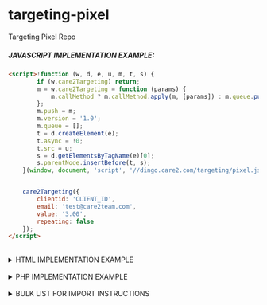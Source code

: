# targeting-pixel
Targeting Pixel Repo

##### JAVASCRIPT IMPLEMENTATION EXAMPLE:

```html
<script>!function (w, d, e, u, m, t, s) {
        if (w.care2Targeting) return;
        m = w.care2Targeting = function (params) {
            m.callMethod ? m.callMethod.apply(m, [params]) : m.queue.push(params)
        };
        m.push = m;
        m.version = '1.0';
        m.queue = [];
        t = d.createElement(e);
        t.async = !0;
        t.src = u;
        s = d.getElementsByTagName(e)[0];
        s.parentNode.insertBefore(t, s);
    }(window, document, 'script', '//dingo.care2.com/targeting/pixel.js');


    care2Targeting({
        clientid: 'CLIENT_ID',
        email: 'test@care2team.com',
        value: '3.00',
        repeating: false
    });
</script>
```

<br />
<details><summary>HTML IMPLEMENTATION EXAMPLE</summary>
<p>

Query parameters passed to the Targeting pixel:

| Parameter | Description | Example |
| :--- | :--- | :--- |
| clientID | Your client ID | 1234 |
| emailhash | The SHA256 hash of the user's lower-cased email, salted with JnXfotSYCdjoYQNtLMp | See hash in the url below |
| value | The amount | 3.12 |
| currency | The ISO 4217 currency code  | USD |
| repeating | This value should 1 for true, 0 for false | 1 |

```html
<img height="1" width="1" alt="" style="display:none" src="https://www.care2.com/targeting-pixel?clientid=1234&emailhash=ca32ff688495d108c175948a8b641b62ddf166bbfd4fb404299758a3e94f59dd&value=3&currency=USD&repeating=0">
```

</p>
</details>
<br />
<details><summary>PHP IMPLEMENTATION EXAMPLE</summary>
<p>

```php
<?php

care2Targeting(
    '1234', // Client ID
    'test-1@gmail.com', // E-mail address
    '3.12', // Targeting value
    'USD',  // Targeting currency
    false   // Repeating
);

function care2Targeting($clientId, $email, $value, $currency, $repeating)
{
    $salt = 'JnXfotSYCdjoYQNtLMp';

    // Validate e-mail address
    $email = trim(strtolower($email));
    if (!filter_var($email, FILTER_VALIDATE_EMAIL)) {
        throw new Exception("Email must be a valid email address.");
    }
    $emailHash = hash('sha256', $salt . $email, false);

    // Validate client ID
    $clientId = (int) $clientId;
    if ($clientId <= 0) {
        throw new Exception("Client ID must be an valid integer.");
    }

    // Validate targeting value
    $value = (float) $value;
    if ($value <= 0) {
        throw new Exception("Value must be an valid float.");
    }

    $queryParams = [
        'clientid'  => $clientId,
        'emailhash' => $emailHash,
        'value'     => $value,
        'currency'  => $currency,
        'repeating' => $repeating === true ? 1 : 0
    ];

    $targetingUrl = 'https://www.care2.com/targeting-pixel?' . http_build_query($queryParams);

    file_get_contents($targetingUrl);
}
```
</p>

</details>
<br />
<details><summary>BULK LIST FOR IMPORT INSTRUCTIONS</summary>
<p>

When providing a list for bulk import, please provide a tab-separated (.tsv) file with the following four columns:

| Column | Description 
| :--- | :--- |
| amount | The amount in USD |
| date | the date of the donation in the format YYYY-MM-DD |
| emailhash | The SHA256 hash of the user's lower-cased email, salted with JnXfotSYCdjoYQNtLMp |
| repeating | This value should 1 for true, 0 for false |

</p>
</details>
